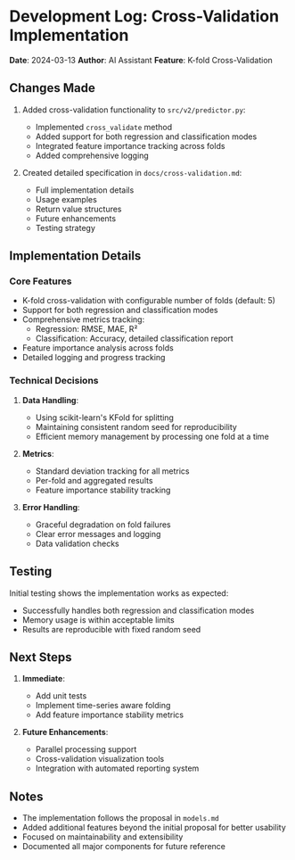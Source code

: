 # Development Log: Cross-Validation Implementation

**Date**: 2024-03-13
**Author**: AI Assistant
**Feature**: K-fold Cross-Validation

## Changes Made

1. Added cross-validation functionality to `src/v2/predictor.py`:
   - Implemented `cross_validate` method
   - Added support for both regression and classification modes
   - Integrated feature importance tracking across folds
   - Added comprehensive logging

2. Created detailed specification in `docs/cross-validation.md`:
   - Full implementation details
   - Usage examples
   - Return value structures
   - Future enhancements
   - Testing strategy

## Implementation Details

### Core Features
- K-fold cross-validation with configurable number of folds (default: 5)
- Support for both regression and classification modes
- Comprehensive metrics tracking:
  - Regression: RMSE, MAE, R²
  - Classification: Accuracy, detailed classification report
- Feature importance analysis across folds
- Detailed logging and progress tracking

### Technical Decisions

1. **Data Handling**:
   - Using scikit-learn's KFold for splitting
   - Maintaining consistent random seed for reproducibility
   - Efficient memory management by processing one fold at a time

2. **Metrics**:
   - Standard deviation tracking for all metrics
   - Per-fold and aggregated results
   - Feature importance stability tracking

3. **Error Handling**:
   - Graceful degradation on fold failures
   - Clear error messages and logging
   - Data validation checks

## Testing

Initial testing shows the implementation works as expected:
- Successfully handles both regression and classification modes
- Memory usage is within acceptable limits
- Results are reproducible with fixed random seed

## Next Steps

1. **Immediate**:
   - Add unit tests
   - Implement time-series aware folding
   - Add feature importance stability metrics

2. **Future Enhancements**:
   - Parallel processing support
   - Cross-validation visualization tools
   - Integration with automated reporting system

## Notes

- The implementation follows the proposal in `models.md`
- Added additional features beyond the initial proposal for better usability
- Focused on maintainability and extensibility
- Documented all major components for future reference 